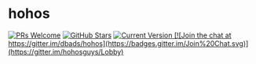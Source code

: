 hohos 
=======================

<!-- [![Dependency Status](https://david-dm.org/dbads/hohos/status.svg?style=flat)](https://david-dm.org/dbads/hohos) [![Build Status](https://travis-ci.org/dbads/hohos.svg?branch=master)](https://travis-ci.org/dbads/hohos) [![Join the chat at https://gitter.im/dbads/hohos](https://badges.gitter.im/Join%20Chat.svg)](https://gitter.im/hohosguys/Lobby) -->

<a href="https://github.com/dbads/hohos"><img src="https://camo.githubusercontent.com/a34cfbf37ba6848362bf2bee0f3915c2e38b1cc1/68747470733a2f2f696d672e736869656c64732e696f2f62616467652f5052732d77656c636f6d652d627269676874677265656e2e7376673f7374796c653d666c61742d737175617265" alt="PRs Welcome" data-canonical-src="https://img.shields.io/badge/PRs-welcome-brightgreen.svg?style=flat-square" style="max-width:100%;"></a>
<a href="https://github.com/dbads/hohos"><img src="https://camo.githubusercontent.com/30fd882638a1573cd130a3021502e63038ddf342/68747470733a2f2f696d672e736869656c64732e696f2f6769746875622f73746172732f41626865792f566973696f6e2e737667" alt="GitHub Stars" data-canonical-src="https://img.shields.io/github/stars/dbads/hohos.svg" style="max-width:100%;"></a>
<a href="https://github.com/dbads/hohos"><img src="https://camo.githubusercontent.com/78edf0eec50e3e0167a1169cd1a262e55f849a5a/68747470733a2f2f696d672e736869656c64732e696f2f62616467652f76657273696f6e2d312e312d677265656e2e737667" alt="Current Version" data-canonical-src="https://img.shields.io/badge/version-1.0-green.svg" style="max-width:100%;">
[![Join the chat at https://gitter.im/dbads/hohos](https://badges.gitter.im/Join%20Chat.svg)](https://gitter.im/hohosguys/Lobby)
<!-- [![star this repo](http://githubbadges.com/star.svg?user=dbads&repo=github-badges)](http://github.com/dbads/hohos)
[![fork this repo](http://githubbadges.com/fork.svg?user=dbads&repo=github-badges)](http://github.com/dbads/hohos/fork)
[![star this repo](http://githubbadges.com/star.svg?user=dbads&repo=github-badges&style=flat&color=fff&background=007ec6)](https://github.com/dbads/hohos)
[![fork this repo](http://githubbadges.com/fork.svg?user=dbads&repo=github-badges&style=flat&color=fff&background=007ec6)](https://github.com/dbads/hohos/fork) -->
